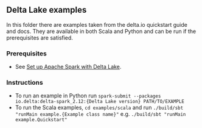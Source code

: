 ## Delta Lake examples
In this folder there are examples taken from the delta.io quickstart guide and docs. They are available in both Scala and Python and can be run if the prerequisites are satisfied.

### Prerequisites
* See [Set up Apache Spark with Delta Lake](https://docs.delta.io/latest/quick-start.html#set-up-apache-spark-with-delta-lake).

### Instructions
* To run an example in Python run `spark-submit --packages io.delta:delta-spark_2.12:{Delta Lake version} PATH/TO/EXAMPLE`
* To run the Scala examples, `cd examples/scala` and run `./build/sbt "runMain example.{Example class name}"` e.g. `./build/sbt "runMain example.Quickstart"`
